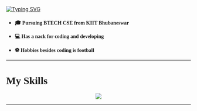 <!DOCTYPE html>
<html>

<head>
  <meta charset="utf-8">
  <meta name="viewport" content="width=device-width">
  <link href="style.css" rel="stylesheet" type="text/css" />
  <link rel="preconnect" href="https://fonts.googleapis.com">
<link rel="preconnect" href="https://fonts.gstatic.com" crossorigin>
<link href="https://fonts.googleapis.com/css2?family=Poppins&family=Work+Sans&display=swap" rel="stylesheet">
</head>

<body>
  <a href="https://git.io/typing-svg"><img src="https://readme-typing-svg.demolab.com?font=Work+Sans&size=40&duration=2000&pause=2000&color=F7F7F7&width=435&height=70&lines=I'm+Ankit;Je+suis+Ankit;Yo+soy+Ankit;%E7%A7%81%E3%81%AF%E3%82%A2%E3%83%B3%E3%82%AD%E3%83%83%E3%83%88%E3%81%A7%E3%81%99" alt="Typing SVG" /></a>
  <ul>
  <li><h4 style="font-family: Work Sans; line-height: 1rem ">🎓 Pursuing BTECH CSE from KIIT Bhubaneswar</h4></li>
  <li><h4 style="font-family: Work Sans;
  line-height: 1rem">💻 Has a nack for coding and developing</h4></li>
  <li><h4 style="font-family: Work Sans;
  line-height: 1rem">⚽ Hobbies besides coding is football</h4>
    </ul></li>
  <hr>
  <h1 style="font-family: Work Sans">My Skills</h1>
  <div align="center">
    <img src="https://skillicons.dev/icons?i=c,cpp,html,css,js,java,nodejs"style:"text-align:center">
  </div>
 
  <hr>
</body>

</html>
